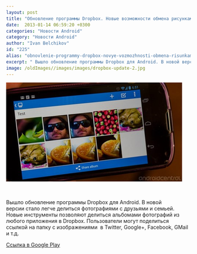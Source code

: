 ```yaml
---
layout: post
title: "Обновление программы Dropbox. Новые возможности обмена рисунками и фотографиями"
date:  2013-01-14 06:59:20 +0300
categories: "Новости Android"
category: "Новости Android"
author: "Ivan Belchikov"
id: "225"
alias: "obnovlenie-programmy-dropbox-novye-vozmozhnosti-obmena-risunkami-i-fotografiyami"
excerpt: " Вышло обновление программы Dropbox для Android. В новой версии стало легче делиться фотографиями с друзьями и семьей. Новые инструменты позволяют делиться альбомами фотографий из любого приложения в Dropbox. Пользователи могут поделиться ссылкой на папку с изображениями  в Twitter, Google+, Facebook, GMail и т.д."
image: /oldImages//images/images/dropbox-update-2.jpg
---
```

<img src="/oldImages/images/images/dropbox-update-2.jpg" border="0" alt="Dropbox" >

 

Вышло обновление программы Dropbox для Android. В новой версии стало легче делиться фотографиями с друзьями и семьей. Новые инструменты позволяют делиться альбомами фотографий из любого приложения в Dropbox. Пользователи могут поделиться ссылкой на папку с изображениями  в Twitter, Google+, Facebook, GMail и т.д.
 

<a href="#" title="Dropbox" rel="nofollow">Ссылка в Google Play</a>

 
